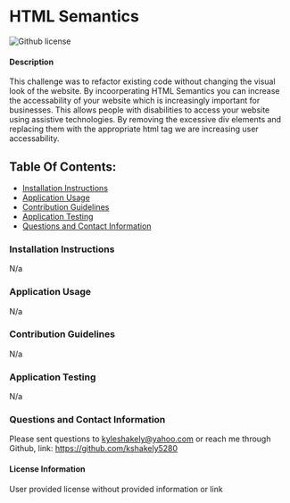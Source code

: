 # HTML Semantics
![Github license](https://img.shields.io/badge/license-Other-blue.svg)
#### Description
This challenge was to refactor existing code without changing the visual look of the website. By incoorperating HTML Semantics you can increase the accessability of your website which is increasingly important for businesses. This allows people with disabilities to access your website using assistive technologies. By removing the excessive div elements and replacing them with the appropriate html tag we are increasing user accessability.
## Table Of Contents:
* [Installation Instructions](#install)
* [Application Usage](#usage)
* [Contribution Guidelines](#guidelines)
* [Application Testing](#test)
* [Questions and Contact Information](#contact)
### Installation Instructions <a name="install"></a>
N/a
### Application Usage <a name="usage"></a>
N/a
### Contribution Guidelines <a name="guidelines"></a>
N/a
### Application Testing <a name="test"></a>
N/a
### Questions and Contact Information <a name="contact"></a>
Please sent questions to kyleshakely@yahoo.com or reach me through Github, link: https://github.com/kshakely5280
#### License Information <a name="license"></a>
User provided license without provided information or link
